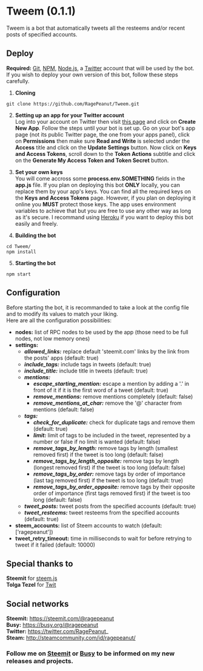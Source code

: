 # Tweem (0.1.1)
Tweem is a bot that automatically tweets all the resteems and/or recent posts of specified accounts.

## Deploy
**Required:** [Git](https://git-scm.com/), [NPM](https://www.npmjs.com/), [Node.js](https://nodejs.org/), a [Twitter](https://twitter.com/) account that will be used by the bot.<br>
If you wish to deploy your own version of this bot, follow these steps carefully.
1. **Cloning**
```
git clone https://github.com/RagePeanut/Tweem.git
```
2. **Setting up an app for your Twitter account**<br>
Log into your account on Twitter then visit [this page](https://apps.twitter.com/) and click on **Create New App**. Follow the steps until your bot is set up. Go on your bot's app page (not its public Twitter page, the one from your apps panel), click on **Permissions** then make sure **Read and Write** is selected under the **Access** title and click on the **Update Settings** button. Now click on **Keys and Access Tokens**, scroll down to the **Token Actions** subtitle and click on the **Generate My Access Token and Token Secret** button.

3. **Set your own keys**<br>
You will come accross some **process.env.SOMETHING** fields in the **app.js** file. If you plan on deploying this bot **ONLY** locally, you can replace them by your app's keys. You can find all the required keys on the **Keys and Access Tokens** page. However, if you plan on deploying it online you **MUST** protect those keys. The app uses environment variables to achieve that but you are free to use any other way as long as it's secure. I recommand using [Heroku](https://www.heroku.com/) if you want to deploy this bot easily and freely.

4. **Building the bot**
```
cd Tweem/
npm install
```
5. **Starting the bot**
```
npm start
```

## Configuration
Before starting the bot, it is recommanded to take a look at the config file and to modify its values to match your liking.<br>
Here are all the configuration possibilities:
* **nodes:** list of RPC nodes to be used by the app (those need to be full nodes, not low memory ones)
* **settings:**
  * ***allowed_links:*** replace default 'steemit.com' links by the link from the posts' apps (default: true)
  * ***include_tags:*** include tags in tweets (default: true)
  * ***include_title:*** include title in tweets (default: true)
  * ***mentions:***
    * ***escape_starting_mention:*** escape a mention by adding a '.' in front of it if it is the first word of a tweet (default: true)
    * ***remove_mentions:*** remove mentions completely (default: false)
    * ***remove_mentions_at_char:*** remove the '@' character from mentions (default: false)
  * ***tags:***
    * ***check_for_duplicate:*** check for duplicate tags and remove them (default: true)
    * ***limit:*** limit of tags to be included in the tweet, represented by a number or false if no limit is wanted (default: false)
    * ***remove_tags_by_length:*** remove tags by length (smallest removed first) if the tweet is too long (default: false)
    * ***remove_tags_by_length_opposite:*** remove tags by length (longest removed first) if the tweet is too long (default: false)
    * ***remove_tags_by_order:*** remove tags by order of importance (last tag removed first) if the tweet is too long (default: true)
    * ***remove_tags_by_order_opposite:*** remove tags by their opposite order of importance (first tags removed first) if the tweet is too long (default: false)
  * ***tweet_posts:*** tweet posts from the specified accounts (default: true)
  * ***tweet_resteems:*** tweet resteems from the specified accounts (default: true)
* **steem_accounts:** list of Steem accounts to watch (default: ['ragepeanut'])
* **tweet_retry_timeout:** time in milliseconds to wait for before retrying to tweet if it failed (default: 10000)

## Special thanks to
**Steemit** for [steem.js](https://github.com/steemit/steem-js)<br>
**Tolga Tezel** for [Twit](https://github.com/ttezel/twit)

## Social networks
**Steemit:** https://steemit.com/@ragepeanut <br>
**Busy:** https://busy.org/@ragepeanut <br>
**Twitter:** https://twitter.com/RagePeanut_ <br>
**Steam:** http://steamcommunity.com/id/ragepeanut/

### Follow me on [Steemit](https://steemit.com/@ragepeanut) or [Busy](https://busy.org/@ragepeanut) to be informed on my new releases and projects.
